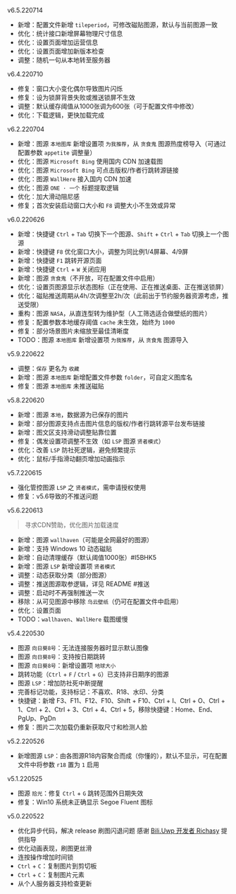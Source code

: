 v6.5.220714

+ 新增：配置文件新增 `tileperiod`，可修改磁贴图源，默认与当前图源一致
+ 优化：统计接口新增屏幕物理尺寸信息
+ 优化：设置页面增加运营信息
+ 优化：设置页面增加新版本检查
+ 调整：随机一句从本地转至服务器

v6.4.220710

+ 修复：窗口大小变化偶尔导致图片闪烁
+ 修复：设为锁屏背景失败或推送锁屏不生效
+ 调整：默认缓存阈值从1000张调为600张（可于配置文件中修改）
+ 优化：下载逻辑，更快加载完成

v6.2.220704

+ 新增：图源 `本地图库` 新增设置项 `为我推荐`，从 `贪食鬼` 图源热度榜导入（可通过配置参数 `appetite` 调整量）
+ 优化：图源 `Microsoft Bing` 使用国内 CDN 加速载图
+ 优化：图源 `Microsoft Bing` 可点击版权/作者行跳转源链接
+ 优化：图源 `WallHere` 接入国内 CDN 加速
+ 优化：图源 `ONE · 一个` 标题提取逻辑
+ 优化：加大滑动阻尼感
+ 修复；首次安装启动窗口大小和 `F8` 调整大小不生效或异常

v6.0.220626

+ 新增：快捷键 `Ctrl` + `Tab` 切换下一个图源、`Shift` + `Ctrl` + `Tab` 切换上一个图源
+ 新增：快捷键 `F8` 优化窗口大小，调整为同比例1/4屏幕、4/9屏
+ 新增：快捷键 `F1` 跳转开源页面
+ 新增：快捷键 `Ctrl` + `W` 关闭应用
+ 新增：图源 `贪食鬼`（不开放，可在配置文件中启用）
+ 优化：设置页图源显示状态图标（正在使用、正在推送桌面、正在推送锁屏）
+ 优化：磁贴推送周期从4h/次调整至2h/次（此前出于节约服务器资源考虑，推送受限）
+ 重构：图源 `NASA`，从直连型转为维护型（人工筛选适合做壁纸的图片）
+ 修复：配置参数本地缓存阈值 `cache` 未生效，始终为 `1000`
+ 修复：部分场景图片未缩放至最佳清晰度
+ TODO：图源 `本地图库` 新增设置项 `为我推荐`，从 `贪食鬼` 图源导入

v5.9.220622

+ 调整：`保存` 更名为 `收藏`
+ 新增：图源 `本地图库` 新增配置文件参数 `folder`，可自定义图库名
+ 修复：图源 `本地图库` 未推送磁贴

v5.8.220620

+ 新增：图源 `本地`，数据源为已保存的图片
+ 新增：部分图源支持点击图片信息的版权/作者行跳转源平台发布链接
+ 新增：图文区支持滑动调整贴靠位置
+ 修复：偶发设置项调整不生效（如 `LSP` 图源 `贤者模式`）
+ 优化：改善 `LSP` 防社死逻辑，避免频繁提示
+ 优化：鼠标/手指滑动翻页增加动画指示

v5.7.220615

+ 强化管控图源 `LSP` 之 `贤者模式`，需申请授权使用
+ 修复：v5.6导致的不推送问题

v5.6.220613

> 寻求CDN赞助，优化图片加载速度
+ 新增：图源 `wallhaven`（可能是全网最好的图源）
+ 新增：支持 Windows 10 动态磁贴
+ 新增：自动清理缓存（默认阈值1000张）#I5BHK5
+ 新增：图源 `LSP` 新增设置项 `贤者模式`
+ 调整：动态获取分类（部分图源）
+ 调整：推送图源取参逻辑，详见 README #推送
+ 调整：启动时不再强制推送一次
+ 移除：从可见图源中移除 `乌云壁纸`（仍可在配置文件中启用）
+ 优化：设置页面
+ TODO：`wallhaven`、`WallHere` 载图缓慢

v5.4.220530

+ 图源 `向日葵8号`：无法连接服务器时显示默认图像
+ 图源 `向日葵8号`：支持按日期跳转
+ 图源 `向日葵8号`：新增设置项 `地球大小`
+ 跳转功能（`Ctrl` + `F` / `Ctrl` + `G`）已支持非日期序的图源
+ 图源 `LSP`：增加防社死中断提醒
+ 完善标记功能，支持标记：不喜欢、R18、水印、分类
+ 快捷键：新增 F3、F11、F12、F10、Shift + F10、Ctrl + I、Ctrl + O、Ctrl + 1、Ctrl + 2、Ctrl + 3、Ctrl + 4、Ctrl + 5，移除快捷键：Home、End、PgUp、PgDn
+ 修复：图片二次加载仍重新获取尺寸和检测人脸

v5.2.220526

+ 新增图源 `LSP`：由各图源R18内容聚合而成（你懂的），默认不显示，可在配置文件中将参数 `r18` 置为 `1` 启用

v5.1.220525

+ 图源 `拾光`：修复 `Ctrl` + `G` 跳转范围外日期失效
+ 修复：Win10 系统未正确显示 Segoe Fluent 图标

v5.0.220522

+ 优化异步代码，解决 release 刷图闪退问题
  感谢 [Bili.Uwp 开发者 Richasy](https://github.com/Richasy/Bili.Uwp) 提供指导
+ 优化动画表现，刷图更丝滑
+ 连按操作增加时间锁
+ `Ctrl` + `C`：复制图片到剪切板
+ `Ctrl` + `C`：复制图片元素
+ 从个人服务器支持检查更新